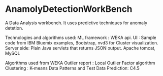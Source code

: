 # AnamolyDetectionWorkBench
A Data Analysis workbench. It uses predictive techniques for anomaly detetion.

Technologies and algorithms used: 
ML framework : WEKA api. 
UI : Sample code from IBM Bluemix examples, Bootstrap,  nvd3 for Cluster visualization. 
Server side: Plain Java servlets that returns JSON output. 
Apache tomcat, MySQL

Algorithms used from WEKA
Outlier report  : Local Outlier Factor algorithm 
Clustering : K-means 
Data Patterns and Test Data Prediction: C4.5
